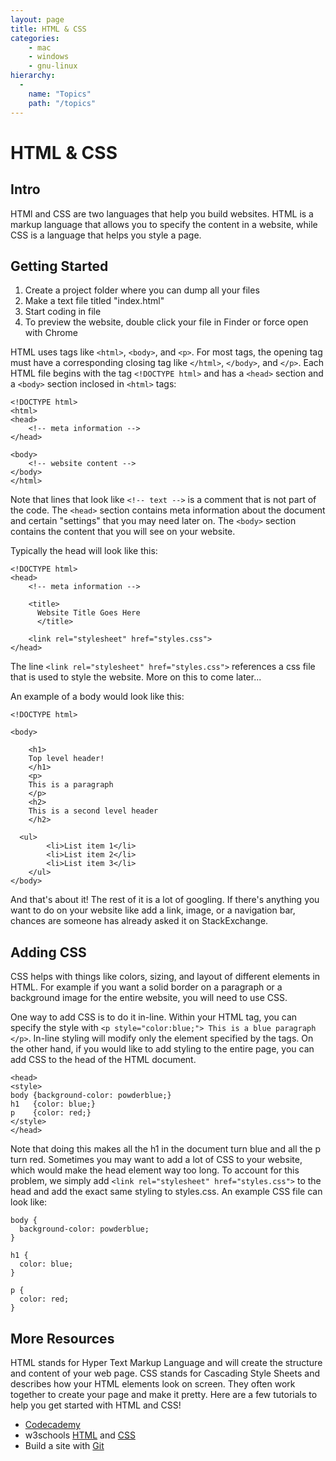 ```yaml
---
layout: page
title: HTML & CSS
categories:
    - mac
    - windows
    - gnu-linux
hierarchy:
  -
    name: "Topics"
    path: "/topics"
---
```

# HTML & CSS

<p></p>

## Intro

HTMl and CSS are two languages that help you build websites. HTML is a markup language that allows you to specify the content in a website, while CSS is a language that helps you style a page. 

## Getting Started
1. Create a project folder where you can dump all your files
2. Make a text file titled "index.html"
3. Start coding in file
4. To preview the website, double click your file in Finder or force open with Chrome

HTML uses tags like `<html>`, `<body>`, and `<p>`. For most tags, the opening tag must have a corresponding closing tag like `</html>`, `</body>`, and `</p>`. Each HTML file begins with the tag `<!DOCTYPE html>` and has a `<head>` section and a `<body>` section inclosed in 
`<html>` tags:

```
<!DOCTYPE html>
<html>
<head>
	<!-- meta information -->
</head>

<body>
	<!-- website content -->
</body>
</html>
```

Note that lines that look like `<!-- text -->` is a comment that is not part of the code. The `<head>` section contains meta information about the document and certain "settings" that you may need later on. The `<body>` section contains the content that you will see on your website.

Typically the head will look like this:

```
<!DOCTYPE html>
<head>
	<!-- meta information -->

  	<title>
      Website Title Goes Here
	  </title>

    <link rel="stylesheet" href="styles.css">
</head>
```

The line `<link rel="stylesheet" href="styles.css">` references a css file that is used to style the website. More on this to come later...

An example of a body would look like this:

```
<!DOCTYPE html>

<body>

	<h1>
    Top level header!
	</h1>
	<p>
    This is a paragraph
	</p>
	<h2>
    This is a second level header
	</h2>

  <ul>
		<li>List item 1</li>
		<li>List item 2</li>
		<li>List item 3</li>
	</ul>
</body>
```

And that's about it! The rest of it is a lot of googling. If there's anything you want to do on your website like add a link, image, or a navigation bar, chances are someone has already asked it on StackExchange. 

## Adding CSS

CSS helps with things like colors, sizing, and layout of different elements in HTML. For example if you want a solid border on a paragraph or a background image for the entire website, you will need to use CSS.

One way to add CSS is to do it in-line. Within your HTML tag, you can specify the style with `<p style="color:blue;"> This is a blue paragraph </p>`. In-line styling will modify only the element specified by the tags. On the other hand, if you would like to add styling to the entire page, you can add CSS to the head of the HTML document.

```
<head>
<style>
body {background-color: powderblue;}
h1   {color: blue;}
p    {color: red;}
</style>
</head>
```

Note that doing this makes all the h1 in the document turn blue and all the p turn red. Sometimes you may want to add a lot of CSS to your website, which would make the head element way too long. To account for this problem, we simply add `<link rel="stylesheet" href="styles.css">` to the head and add the exact same styling to styles.css. An example CSS file can look like:

```
body {
  background-color: powderblue;
}

h1 {
  color: blue;
}

p {
  color: red;
}
```



## More Resources
HTML stands for Hyper Text Markup Language and will create the structure and content of your web page. CSS stands for Cascading Style Sheets and describes how your HTML elements look on screen. They often work together to create your page and make it pretty. Here are a few tutorials to help you get started with HTML and CSS!
-  [Codecademy](https://www.codecademy.com/catalog/language/html-css)
-  w3schools [HTML](https://www.w3schools.com/html/default.asp) and [CSS](https://www.w3schools.com/css/default.asp)
-  Build a site with [Git](https://pages.github.com/)
